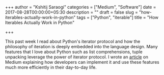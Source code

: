 +++
author = "Kshitij Saraogi"
categories = ["Medium", "Software"]
date = 2017-08-28T00:00:00+05:30
description = ""
draft = false
slug = "how-iterables-actually-work-in-python"
tags = ["Python", "iterable"]
title = "How Iterables Actually Work in Python"

+++

This past week I read about Python's iterator protocol and how the philosophy of iteration is deeply embedded into the language design. Many features that I love about Python such as list comprehensions, tuple unpacking leverage the power of iterator protocol. I wrote an [article](https://hackernoon.com/how-iterables-actually-work-in-python-65c36ff91c1e) on Medium explaining how developers can implement it and use these features much more efficiently in their day-to-day life.